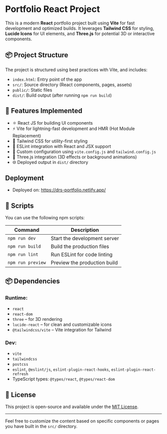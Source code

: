 # Portfolio React Project

This is a modern **React** portfolio project built using **Vite** for fast development and optimized builds. It leverages **Tailwind CSS** for styling, **Lucide Icons** for UI elements, and **Three.js** for potential 3D or interactive components.

## 📦 Project Structure

The project is structured using best practices with Vite, and includes:

- `index.html`: Entry point of the app
- `src/`: Source directory (React components, pages, assets)
- `public/`: Static files
- `dist/`: Build output (after running `npm run build`)

## 🚀 Features Implemented

- ⚛️ React JS for building UI components
- ⚡ Vite for lightning-fast development and HMR (Hot Module Replacement)
- 🎨 Tailwind CSS for utility-first styling
- 🧩 ESLint integration with React and JSX support
- 🔧 Custom configuration using `vite.config.js` and `tailwind.config.js`
- 🧠 Three.js integration (3D effects or background animations)
- 🌐 Deployed output in `dist/` directory

## Deployment
- Deployed on: https://drs-portfolio.netlify.app/
## 🧰 Scripts

You can use the following npm scripts:

| Command        | Description                     |
|----------------|---------------------------------|
| `npm run dev`  | Start the development server    |
| `npm run build`| Build the production files      |
| `npm run lint` | Run ESLint for code linting     |
| `npm run preview` | Preview the production build |

## 📦 Dependencies

### Runtime:
- `react`
- `react-dom`
- `three` – for 3D rendering
- `lucide-react` – for clean and customizable icons
- `@tailwindcss/vite` – Vite integration for Tailwind

### Dev:
- `vite`
- `tailwindcss`
- `postcss`
- `eslint`, `@eslint/js`, `eslint-plugin-react-hooks`, `eslint-plugin-react-refresh`
- TypeScript types: `@types/react`, `@types/react-dom`

## 📄 License

This project is open-source and available under the [MIT License](LICENSE).

---

Feel free to customize the content based on specific components or pages you have built in the `src/` directory.
